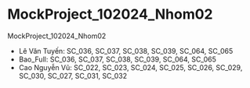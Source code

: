 # MockProject_102024_Nhom02
MockProject_102024_Nhom02


- Lê Văn Tuyến: SC_036, SC_037, SC_038, SC_039, SC_064, SC_065
- Bao_Full: SC_036, SC_037, SC_038, SC_039, SC_064, SC_065
- Cao Nguyễn Vũ: SC_022, SC_023, SC_024, SC_025, SC_026, SC_029, SC_030, SC_027, SC_031, SC_032
